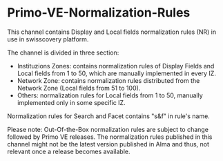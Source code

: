 # Primo-VE-Normalization-Rules

This channel contains Display and Local fields normalization rules (NR) in use in swisscovery platform. 

The channel is divided in three section: 
- Instituzions Zones: contains normalization rules of Display Fields and Local fields from 1 to 50, which are manually implemented in every IZ.
- Network Zone: contains normalization rules distributed from the Network Zone (Local fields from 51 to 100).
- Others: normalization rules for Local fields from 1 to 50, manually implemented only in some specific IZ.

Normalization rules for Search and Facet contains "s&f" in rule's name.

Please note: Out-Of-the-Box normalization rules are subject to change followed by Primo VE releases. The normalization rules published in this channel might not be the latest version published in Alma and thus, not relevant once a release becomes available.
